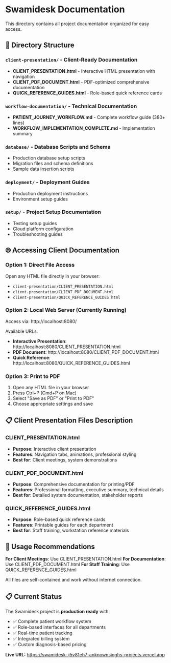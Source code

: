 # Swamidesk Documentation

This directory contains all project documentation organized for easy access.

## 📁 Directory Structure

### `client-presentation/` - Client-Ready Documentation
- **CLIENT_PRESENTATION.html** - Interactive HTML presentation with navigation
- **CLIENT_PDF_DOCUMENT.html** - PDF-optimized comprehensive documentation  
- **QUICK_REFERENCE_GUIDES.html** - Role-based quick reference cards

### `workflow-documentation/` - Technical Documentation
- **PATIENT_JOURNEY_WORKFLOW.md** - Complete workflow guide (380+ lines)
- **WORKFLOW_IMPLEMENTATION_COMPLETE.md** - Implementation summary

### `database/` - Database Scripts and Schema
- Production database setup scripts
- Migration files and schema definitions
- Sample data insertion scripts

### `deployment/` - Deployment Guides
- Production deployment instructions
- Environment setup guides

### `setup/` - Project Setup Documentation
- Testing setup guides
- Cloud platform configuration
- Troubleshooting guides

## 🌐 Accessing Client Documentation

### Option 1: Direct File Access
Open any HTML file directly in your browser:
- `client-presentation/CLIENT_PRESENTATION.html`
- `client-presentation/CLIENT_PDF_DOCUMENT.html`
- `client-presentation/QUICK_REFERENCE_GUIDES.html`

### Option 2: Local Web Server (Currently Running)
Access via: http://localhost:8080/

Available URLs:
- **Interactive Presentation**: http://localhost:8080/CLIENT_PRESENTATION.html
- **PDF Document**: http://localhost:8080/CLIENT_PDF_DOCUMENT.html  
- **Quick Reference**: http://localhost:8080/QUICK_REFERENCE_GUIDES.html

### Option 3: Print to PDF
1. Open any HTML file in your browser
2. Press Ctrl+P (Cmd+P on Mac)
3. Select "Save as PDF" or "Print to PDF"
4. Choose appropriate settings and save

## 📋 Client Presentation Files Description

### CLIENT_PRESENTATION.html
- **Purpose**: Interactive client presentation
- **Features**: Navigation tabs, animations, professional styling
- **Best for**: Client meetings, system demonstrations

### CLIENT_PDF_DOCUMENT.html  
- **Purpose**: Comprehensive documentation for printing/PDF
- **Features**: Professional formatting, executive summary, technical details
- **Best for**: Detailed system documentation, stakeholder reports

### QUICK_REFERENCE_GUIDES.html
- **Purpose**: Role-based quick reference cards  
- **Features**: Printable guides for each department
- **Best for**: Staff training, workstation reference materials

## 🎯 Usage Recommendations

**For Client Meetings**: Use CLIENT_PRESENTATION.html
**For Documentation**: Use CLIENT_PDF_DOCUMENT.html
**For Staff Training**: Use QUICK_REFERENCE_GUIDES.html

All files are self-contained and work without internet connection.

## 📋 Current Status

The Swamidesk project is **production ready** with:
- ✅ Complete patient workflow system
- ✅ Role-based interfaces for all departments
- ✅ Real-time patient tracking
- ✅ Integrated billing system
- ✅ Custom diagnosis-based pricing

**Live URL:** https://swamidesk-ij5v81eh7-anknownsinghs-projects.vercel.app